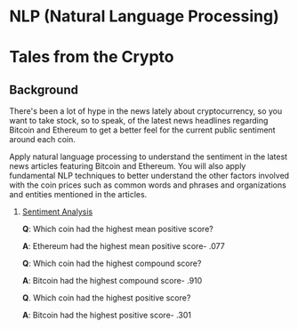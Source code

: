 # NLP (Natural Language Processing)
# Tales from the Crypto

## Background

There's been a lot of hype in the news lately about cryptocurrency, so you want to take stock, so to speak, of the latest news headlines regarding Bitcoin and Ethereum to get a better feel for the current public sentiment around each coin.

Apply natural language processing to understand the sentiment in the latest news articles featuring Bitcoin and Ethereum. You will also apply fundamental NLP techniques to better understand the other factors involved with the coin prices such as common words and phrases and organizations and entities mentioned in the articles.



1. [Sentiment Analysis](#1---Sentiment-Analysis)

      **Q**:  Which coin had the highest mean positive score?

      **A**:  Ethereum had the highest mean positive score- .077

      **Q**:  Which coin had the highest compound score?

      **A**:  Bitcoin had the highest compound score- .910

      **Q**.  Which coin had the highest positive score?

      **A**:  Bitcoin had the highest positive score- .301



